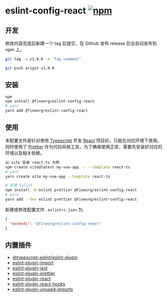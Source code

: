 # eslint-config-react [![npm](https://img.shields.io/npm/v/@fineorg/eslint-config-react.svg)](https://npmjs.org/package/@fineorg/eslint-config-react)

## 开发

修改内容完成后新建一个 tag 后提交，在 Github 发布 release 后会自动发布到 npm 上。

```sh
git tag -a v1.0.0 -m "Tag comment"

git push origin v1.0.0
```

## 安装

```sh
npm
npm install @fineorg/eslint-config-react
# yarn
yarn add @fineorg/eslint-config-react
```

## 使用

本配置文件是针对使用 [Typescript](https://www.typescriptlang.org/) 开发 [React](https://zh-hans.reactjs.org/) 项目的，只能在对应环境下使用。同时使用了 [Prettier](https://prettier.io/) 作为代码风格工具，为了确保使用正常，需要先安装好对应的环境以及相关依赖。

```sh
以 vite 安装 react-ts 为例
npm create vite@latest my-vue-app -- --template react-ts
# yarn
yarn create vite my-vue-app --template react-ts

# 安装 Eslint
npm install -D eslint prettier @fineorg/eslint-config-react
# yarn
yarn add --dev eslint prettier @fineorg/eslint-config-react
```

新建或修改配置文件 `.eslintrc.json` 为:

```json
{
  "extends": "@fineorg/eslint-config-react"
}
```

## 内置插件

- [@typescript-eslint/eslint-plugin](https://github.com/typescript-eslint/typescript-eslint)
- [eslint-plugin-import](https://github.com/benmosher/eslint-plugin-import)
- [eslint-plugin-jest](https://github.com/jest-community/eslint-plugin-jest)
- [eslint-plugin-prettier](https://github.com/prettier/eslint-plugin-prettier)
- [eslint-plugin-react](https://github.com/yannickcr/eslint-plugin-react)
- [eslint-plugin-react-hooks](https://www.npmjs.com/package/eslint-plugin-react-hooks)
- [eslint-plugin-unused-imports](https://github.com/sweepline/eslint-plugin-unused-imports)
